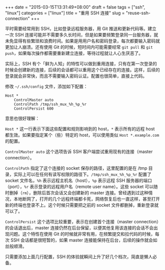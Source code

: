 +++
date = "2015-03-15T13:31:49+08:00"
draft = false
tags = ["ssh", "linux"]
categories = ["linux"]
title = "重用 SSH 连接"
slug = "reuse-ssh-connection"
+++

平时需要经常用到 SSH，比如登录远程服务器，用 Git 推送和更新代码等。建立一次 SSH 连接可能并不需要多久长时间，但是如果要频繁登录同一台服务器，就未免显得有些繁琐和浪费时间。如果是用用户名和密码登录，每次都要输入密码就更加让人崩溃。还有使用 Git 的时候，短时间内可能需要经常 `git pull` 和 `git push`，如果每次操作都需要重新建立连接，等待过程就让人心生厌恶了。

实际上，SSH 有个「鲜为人知」的特性可以做到重用连接，只有在第一次登录的时候会创建新的连接，后续的会话都可以重用这个已经存在的连接。这样，后续的登录就会非常快，而且不需要输入密码认证。配置也很简单，直接上代码。

修改 `~/.ssh/config` 文件，添加如下配置：

```sshconfig
Host *
    ControlMaster auto
    ControlPath /tmp/ssh_mux_%h_%p_%r
    ControlPersist 600
```

意思也很好理解：

`Host *` 这一行表示下面这些配置和规则影响到的 host，`*` 表示所有的远程 host 都生效。如果要指定某个（些）特定的 host，可以使用类似 `Host *.example.com` 的配置。

`ControlMaster auto` 这个选项告诉 SSH 客户端尝试重用现有的连接（master connection）。

`ControlPath` 指定了这个连接的 socket 保存的路径，这里配置的是在 /tmp 目录，实际上可以在任何有读写权限的路径下。`/tmp/ssh_mux_%h_%p_%r` 配置了 socket 文件名，`%h` 表示远程主机名（host），`%p` 表示远程 SSH 服务器的端口（port），`%r` 表示登录的远程用户名（remote user name）。这些 socket 可以随时删掉（`rm`），删除后首次会话又会创建新的 master 连接。曾经遇到过这种情况，本地断网了，打开的几个远程终端都卡死，网络恢复后也一直这样，甚至打开新的终端也登录不上。这个时候只需要把之前的 socket 文件都删掉，重新登录就可以了。

`ControlPersist` 这个选项比较重要，表示在创建首个连接（master connection）的会话退出后，master 连接仍然在后台保留，以便其他复用该连接的会话不会出现问题。这个特性在使用 Git 的时候就非常有用，在频繁提交和拉代码的时候，每次 SSH 会话都是很短暂的，如果 master 连接能保持在后台，后续的操作就会如丝般顺滑。

只需要添加上面几行配置，SSH 的体验就瞬间上升了好几个档次，简直是懒人必备。

